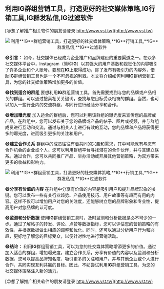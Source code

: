 ## **利用**IG**群组营销工具，打造更好的社交媒体策略,**IG**行销工具,**IG**群发私信,**IG**过滤软件**

[😍想了解推广相关软件的朋友请登录 http://www.vst.tw](http://www.vst.tw)

 <center><img src="https://vst.tw/MP4/tuiguang/png/3.png" alt="利用**IG**群组营销工具，打造更好的社交媒体策略,**IG**行销工具,**IG**群发私信,**IG**过滤软件"></center>

**😄引言：**
如今，社交媒体已经成为企业推广和品牌建设的重要渠道之一。在众多社交媒体平台中，Instagram（简称**IG**）以其强大的用户基数和视觉化的内容吸引了许多企业和个人账号。要想在**IG**上取得成功，除了发布有吸引力的内容外，借助**IG**群组营销工具也是一个不可忽视的利器。本文将介绍如何利用**IG**群组营销工具，为您的社交媒体策略增加更多的价值。

**😄找到适合的群组**
要想利用**IG**群组营销工具，首先需要找到与您的品牌或产品相关的群组。可以通过搜索相关关键词，查找与您目标受众相符的群组。当然，也可以加入一些行业内的交流群组，与同行进行经验分享和合作。

**😄增加曝光度**
加入适合的群组后，您可以利用该群组的曝光度来宣传您的品牌或产品。在群组中，您可以发布关于您的品牌或产品的帖子、图片或视频，并与群组成员进行互动和交流。通过与相关人士进行有效的互动，您的品牌和产品将获得更多的曝光度，进而吸引更多的关注和用户。

**😄建立合作关系**
群组中的成员往往有着共同的兴趣和需求，其中可能就有与您有合作机会的企业或个人。您可以利用群组平台寻找潜在的合作伙伴，并与其建立联系。通过合作，您可以共同推广产品、举办活动或开展其他营销策略，为双方带来更多的收益和影响力。

 <center><img src="https://vst.tw/MP4/tuiguang/png/4.png" alt="利用**IG**群组营销工具，打造更好的社交媒体策略,**IG**行销工具,**IG**群发私信,**IG**过滤软件"></center>

**😄分享有价值的内容**
在群组中分享有价值的内容是吸引用户和提升品牌形象的关键。您可以发布一些有关行业趋势、产品使用技巧、用户故事等有趣而有用的内容。这样不仅可以增加用户对您的关注度，还能够树立您的品牌形象和专业性，提高用户对您品牌的认可度。

**😄监测和分析数据**
使用**IG**群组营销工具时，及时监测和分析数据是必不可少的一步。通过了解帖子的转发、评论、点赞等数据指标，您可以评估您的营销策略的有效性，并根据数据做出相应的调整和优化。同时，还可以通过分析用户行为和兴趣，更好地了解您的目标受众，以便针对性地进行营销活动。

**😄结论：**
利用**IG**群组营销工具，可以为您的社交媒体策略增添更多的价值。通过加入适合的群组，增加曝光度，建立合作关系，分享有价值的内容以及监测和分析数据，您可以提高品牌知名度、吸引更多的关注和用户，并与其他企业或个人进行合作，共同实现互利共赢的目标。因此，不妨尝试利用**IG**群组营销工具，为您的社交媒体策略注入新的活力。

[😍想了解推广相关软件的朋友请登录 http://www.vst.tw](http://www.vst.tw)




